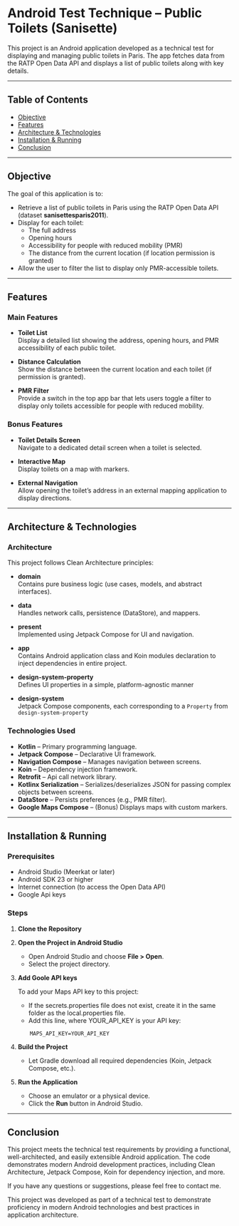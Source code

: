 # Android Test Technique – Public Toilets (Sanisette)

This project is an Android application developed as a technical test for displaying and managing public toilets in Paris. The app fetches data from the RATP Open Data API and displays a list of public toilets along with key details.

---

## Table of Contents

- [Objective](#objective)
- [Features](#features)
- [Architecture & Technologies](#architecture--technologies)
- [Installation & Running](#installation--running)
- [Conclusion](#conclusion)

---

## Objective

The goal of this application is to:

- Retrieve a list of public toilets in Paris using the RATP Open Data API (dataset **sanisettesparis2011**).
- Display for each toilet:
    - The full address
    - Opening hours
    - Accessibility for people with reduced mobility (PMR)
    - The distance from the current location (if location permission is granted)
- Allow the user to filter the list to display only PMR-accessible toilets.

---

## Features

### Main Features

- **Toilet List**  
  Display a detailed list showing the address, opening hours, and PMR accessibility of each public toilet.

- **Distance Calculation**  
  Show the distance between the current location and each toilet (if permission is granted).

- **PMR Filter**  
  Provide a switch in the top app bar that lets users toggle a filter to display only toilets accessible for people with reduced mobility.

### Bonus Features

- **Toilet Details Screen**  
  Navigate to a dedicated detail screen when a toilet is selected.

- **Interactive Map**  
  Display toilets on a map with markers.

- **External Navigation**  
  Allow opening the toilet’s address in an external mapping application to display directions.

---

## Architecture & Technologies

### Architecture

This project follows Clean Architecture principles:

- **domain**  
  Contains pure business logic (use cases, models, and abstract interfaces).

- **data**  
  Handles network calls, persistence (DataStore), and mappers.

- **present**  
  Implemented using Jetpack Compose for UI and navigation.

- **app**  
  Contains Android application class and Koin modules declaration to inject dependencies in entire project.

- **design-system-property**  
  Defines UI properties in a simple, platform-agnostic manner

- **design-system**  
  Jetpack Compose components, each corresponding to a `Property` from `design-system-property`


### Technologies Used

- **Kotlin** – Primary programming language.
- **Jetpack Compose** – Declarative UI framework.
- **Navigation Compose** – Manages navigation between screens.
- **Koin** – Dependency injection framework.
- **Retrofit** – Api call network library.
- **Kotlinx Serialization** – Serializes/deserializes JSON for passing complex objects between screens.
- **DataStore** – Persists preferences (e.g., PMR filter).
- **Google Maps Compose** – (Bonus) Displays maps with custom markers.

---

## Installation & Running

### Prerequisites

- Android Studio (Meerkat or later)
- Android SDK 23 or higher
- Internet connection (to access the Open Data API)
- Google Api keys

### Steps

1. **Clone the Repository**

2. **Open the Project in Android Studio**

    - Open Android Studio and choose **File > Open**.
    - Select the project directory.

3. **Add Goole API keys**

    To add your Maps API key to this project:
    - If the secrets.properties file does not exist, create it in the same folder as the local.properties file.
    - Add this line, where YOUR_API_KEY is your API key:

```      
       MAPS_API_KEY=YOUR_API_KEY
`````

4. **Build the Project**

    - Let Gradle download all required dependencies (Koin, Jetpack Compose, etc.).

5. **Run the Application**

    - Choose an emulator or a physical device.
    - Click the **Run** button in Android Studio.

---

## Conclusion

This project meets the technical test requirements by providing a functional, well-architected, and easily extensible Android application. The code demonstrates modern Android development practices, including Clean Architecture, Jetpack Compose, Koin for dependency injection, and more.

If you have any questions or suggestions, please feel free to contact me.

This project was developed as part of a technical test to demonstrate proficiency in modern Android technologies and best practices in application architecture.
